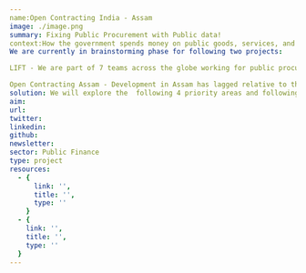 ```yaml
---
name:Open Contracting India - Assam
image: ./image.png
summary: Fixing Public Procurement with Public data!
context:How the government spends money on public goods, services, and infrastructure is referred to as Public Procurement. Public procurement data is imperative to understand government priorities and advocate for better spending. 
We are currently in brainstorming phase for following two projects:

LIFT - We are part of 7 teams across the globe working for public procurement reforms across different geographies over the span of next 18 months via #OpenData & participatory processes. We look forward to learn more from  We want to use public procurement to improve equitable access to flood relief and control of goods, services and works in Assam. We define our ultimate success as substantial progress in the next 3 years in realizing SDG 11.5. The measurable impact we want to work toward is:  Equitable distribution of public goods, services and works procured for flood relief such as temporary shelters, relief packages, restoration of damaged areas and flood management resources such as construction of flood barriers, soil erosion prevention and soil recovery services so that public spending matches citizens’ needs.

Open Contracting Assam - Development in Assam has lagged relative to the rest of India because of various reasons. There is a demanding  need to solve for some of the inequities affecting overall health and wellbeing of citizens of Assam. We aim to work on Equitable Health & Safety for All.
solution: We will explore the  following 4 priority areas and following a rigorous assessment, identify the top two options that are most likely to translate into meaningful reforms that will deliver life changing impacts for the people of Assam - Child Health, Floods Management,  COVID-19 Relief Efforts, Water & Sanitation. Develop a basic replicable open data and analytical platform - Public Procurement Suite. We hope tp co create a  suite that will enable users to download raw data as well as data mapped to Open Contracting Data Standards in machine-readable format moving away from scanned images/pdfs/CAPTCHAs.
aim:
url:
twitter:
linkedin:
github:
newsletter:
sector: Public Finance
type: project
resources:
  - {
      link: '',
      title: '',
      type: ''
    }
  - {
    link: '',
    title: '',
    type: ''
  }
---
```

